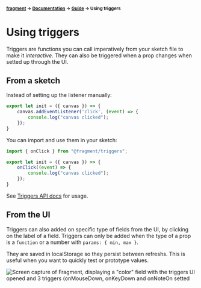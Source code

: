 #### <sup>[fragment](../../README.md) → [Documentation](../README.md) → [Guide](../README.md#guide) → Using triggers</sup>

# Using triggers

Triggers are functions you can call imperatively from your sketch file to make it *interactive*. They can also be triggered when a prop changes when setted up through the UI.

## From a sketch

Instead of setting up the listener manually:
```js
export let init = ({ canvas }) => {
    canvas.addEventListener('click', (event) => {
		console.log("canvas clicked");
	});
}
```

You can import and use them in your sketch:
```js
import { onClick } from "@fragment/triggers";

export let init = ({ canvas }) => {
	onClick((event) => {
		console.log("canvas clicked");
	});
}
```

See [Triggers API docs](../api/triggers.md) for usage.

## From the UI

Triggers can also added on specific type of fields from the UI, by clicking on the label of a field. Triggers can only be added when the type of a prop is a `function` or a number with `params: { min, max }`.

They are saved in localStorage so they persist between refreshs. This is useful when you want to quickly test or prototype values.

![Screen capture of Fragment, displaying a "color" field with the triggers UI opened and 3 triggers (onMouseDown, onKeyDown and onNoteOn setted](https://github.com/raphaelameaume/fragment/raw/triggers-filtering/triggers.png "Screen Capture of Fragment UI for triggers")
